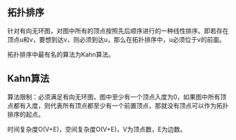 拓扑排序
---
针对有向无环图，对图中所有的顶点按照先后顺序进行的一种线性排序。即若存在顶点u和v，要想到达v，则必须到达u，那么在拓扑排序中，u必须位于v的前面。

拓扑排序中最有名的算法为Kahn算法。

Kahn算法
---
算法限制：必须满足有向无环图，图中至少有一个顶点入度为0，如果图中所有顶点都有入度，则代表所有顶点都至少有一个前置顶点，那就没有顶点可以作为拓扑排序的起点。

时间复杂度O(V+E)，空间复杂度O(V+E)，V为顶点数，E为边数。
